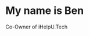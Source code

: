# My name is Ben
Co-Owner of iHelpU.Tech

<!---
ben-ihelputech/ben-ihelputech is a ✨ special ✨ repository because its `README.md` (this file) appears on your GitHub profile.
You can click the Preview link to take a look at your changes.
--->
